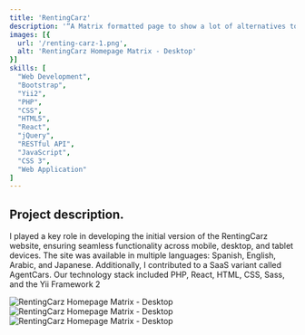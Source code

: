 ```yaml
---
title: 'RentingCarz'
description: '“A Matrix formatted page to show a lot of alternatives to rental car in one page, based in Yii Framework backend + React and boostrap frontend.”'
images: [{
  url: '/renting-carz-1.png',
  alt: 'RentingCarz Homepage Matrix - Desktop'
}]
skills: [
  "Web Development",
  "Bootstrap",
  "Yii2",
  "PHP",
  "CSS",
  "HTML5",
  "React",
  "jQuery",
  "RESTful API",
  "JavaScript",
  "CSS 3",
  "Web Application"
]
---
```


## Project description. 

I played a key role in developing the initial version of the RentingCarz website, ensuring seamless functionality across mobile, desktop, and tablet devices. The site was available in multiple languages: Spanish, English, Arabic, and Japanese. Additionally, I contributed to a SaaS variant called AgentCars. Our technology stack included PHP, React, HTML, CSS, Sass, and the Yii Framework 2

![RentingCarz Homepage Matrix - Desktop](/renting-carz-1.png)
![RentingCarz Homepage Matrix - Desktop](/renting-carz-2.png)
![RentingCarz Homepage Matrix - Desktop](/renting-carz-3.png)
